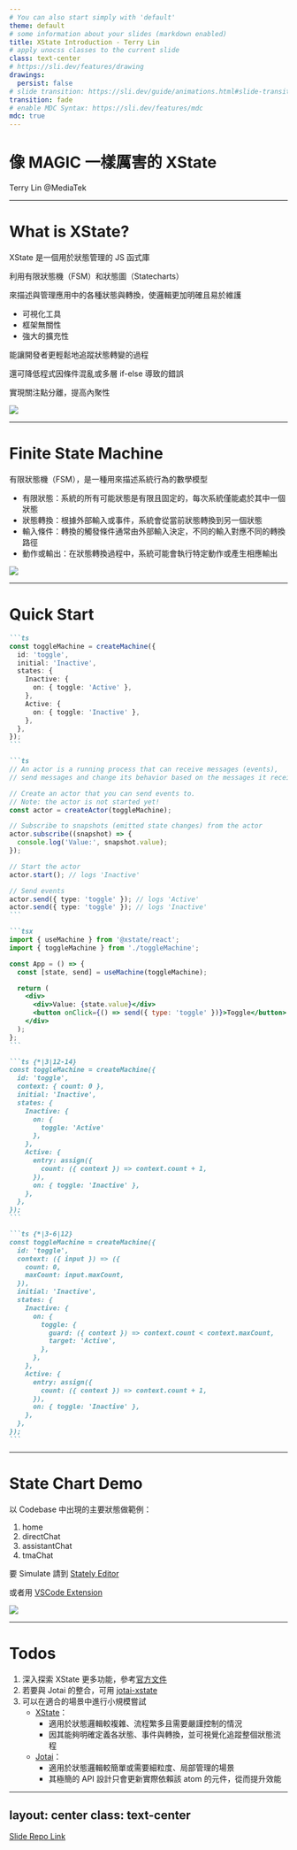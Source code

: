 ```yaml
---
# You can also start simply with 'default'
theme: default
# some information about your slides (markdown enabled)
title: XState Introduction - Terry Lin
# apply unocss classes to the current slide
class: text-center
# https://sli.dev/features/drawing
drawings:
  persist: false
# slide transition: https://sli.dev/guide/animations.html#slide-transitions
transition: fade
# enable MDC Syntax: https://sli.dev/features/mdc
mdc: true
---
```


# 像 MAGIC 一樣厲害的 XState
Terry Lin @MediaTek

---

# What is XState?

XState 是一個用於狀態管理的 JS 函式庫

利用<span v-mark.orange="1">有限狀態機</span>（FSM）和<span v-mark.orange="1">狀態圖</span>（Statecharts）

來描述與管理應用中的各種狀態與轉換，使邏輯更加明確且易於維護

- <span v-mark.orange="1">可視化</span>工具
- 框架無關性
- 強大的擴充性

能讓開發者更輕鬆地追蹤狀態轉變的過程

還可降低程式<span v-mark.orange="2">因條件混亂或多層 if-else </span>導致的錯誤

實現<span v-mark.orange="2">關注點分離</span>，提高<span v-mark.orange="2">內聚性</span>

<img 
  class="absolute w-80 left-145 top-70"
  src='./images/xstate-logo.jpg'
/>

---

# Finite State Machine

有限狀態機（FSM），是一種用來描述系統行為的數學模型

- 有限狀態：系統的所有可能狀態是有限且固定的，每次系統<span v-mark.orange="1">僅能處於其中一個狀態</span>
- 狀態轉換：根據<span v-mark.orange="1">外部輸入或事件</span>，系統會從當前狀態轉換到另一個狀態
- 輸入條件：轉換的觸發條件通常由外部輸入決定，不同的輸入對應不同的轉換路徑
- 動作或輸出：在狀態轉換過程中，系統可能會<span v-mark.orange="1">執行特定動作</span>或產生相應輸出

<img 
  class="m-auto w-42%"
  src='./images/light.png'
/>

---

# Quick Start

````md magic-move {lines: true}
```ts
const toggleMachine = createMachine({
  id: 'toggle',
  initial: 'Inactive',
  states: {
    Inactive: {
      on: { toggle: 'Active' },
    },
    Active: {
      on: { toggle: 'Inactive' },
    },
  },
});
```

```ts
// An actor is a running process that can receive messages (events),
// send messages and change its behavior based on the messages it receives.

// Create an actor that you can send events to.
// Note: the actor is not started yet!
const actor = createActor(toggleMachine);

// Subscribe to snapshots (emitted state changes) from the actor
actor.subscribe((snapshot) => {
  console.log('Value:', snapshot.value);
});

// Start the actor
actor.start(); // logs 'Inactive'

// Send events
actor.send({ type: 'toggle' }); // logs 'Active'
actor.send({ type: 'toggle' }); // logs 'Inactive'
```

```tsx
import { useMachine } from '@xstate/react';
import { toggleMachine } from './toggleMachine';

const App = () => {
  const [state, send] = useMachine(toggleMachine);

  return (
    <div>
      <div>Value: {state.value}</div>
      <button onClick={() => send({ type: 'toggle' })}>Toggle</button>
    </div>
  );
};
```

```ts {*|3|12-14}
const toggleMachine = createMachine({
  id: 'toggle',
  context: { count: 0 },
  initial: 'Inactive',
  states: {
    Inactive: {
      on: { 
        toggle: 'Active' 
      },
    },
    Active: {
      entry: assign({
        count: ({ context }) => context.count + 1,
      }),
      on: { toggle: 'Inactive' },
    },
  },
});
```

```ts {*|3-6|12}
const toggleMachine = createMachine({
  id: 'toggle',
  context: ({ input }) => ({
    count: 0,
    maxCount: input.maxCount,
  }),
  initial: 'Inactive',
  states: {
    Inactive: {
      on: {
        toggle: {
          guard: ({ context }) => context.count < context.maxCount,
          target: 'Active',
        },
      },
    },
    Active: {
      entry: assign({
        count: ({ context }) => context.count + 1,
      }),
      on: { toggle: 'Inactive' },
    },
  },
});
```
````

---

# State Chart Demo

以 Codebase 中出現的主要狀態做範例：

1. home
2. directChat
3. assistantChat
4. tmaChat

要 Simulate 請到 [Stately Editor](https://stately.ai/registry/editor/b3e81f94-5eaf-4235-96b9-b436adafecc8?mode=Design&machineId=a6ae1d42-68f3-4e84-b4c3-382f249904bb) 

或者用 [VSCode Extension](https://marketplace.visualstudio.com/items?itemName=statelyai.stately-vscode)

<img 
  class="absolute w-125 left-100 top-32"
  src='./images/chart.png'
/>

---

# Todos

1. 深入探索 XState 更多功能，參考[官方文件](https://stately.ai/docs)
2. 若要與 Jotai 的整合，可用 [jotai-xstate](https://jotai.org/docs/extensions/xstate)
3. 可以在適合的場景中進行小規模嘗試
   - [XState](https://stately.ai/docs/xstate)：
     - 適用於狀態邏輯<span v-mark.orange="1">較複雜、流程繁多且需要嚴謹控制</span>的情況
     - 因其能夠明確定義各狀態、事件與轉換，並可視覺化追蹤整個狀態流程
   - [Jotai](https://jotai.org/)：
     - 適用於狀態邏輯<span v-mark.orange="1">較簡單或需要細粒度、局部管理</span>的場景
     - 其極簡的 API 設計只會更新實際依賴該 atom 的元件，從而提升效能

---
layout: center
class: text-center
---
[Slide Repo Link](https://github.com/terry623/xstate-introduction)
<PoweredBySlidev mt-10 />
